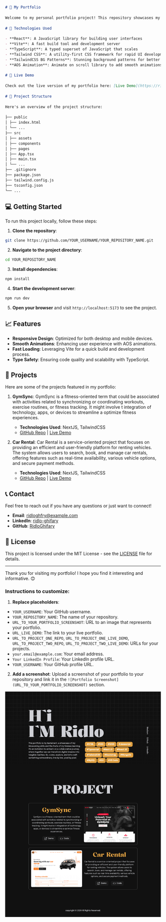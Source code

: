 ```markdown
# 🌟 My Portfolio

Welcome to my personal portfolio project! This repository showcases my projects, skills, and experiences. Built using modern technologies like React, Vite, Tailwind CSS, TypeScript, and AOS Animation, this portfolio is designed to be fast, responsive, and visually appealing.

# 🚀 Technologies Used

- **React**: A JavaScript library for building user interfaces
- **Vite**: A fast build tool and development server
- **TypeScript**: A typed superset of JavaScript that scales
- **Tailwind CSS**: A utility-first CSS framework for rapid UI development
- **TailwindCSS BG Patterns**: Stunning background patterns for better design
- **AOS Animation**: Animate on scroll library to add smooth animations

# 📸 Live Demo

Check out the live version of my portfolio here: [Live Demo](https://ridloghifary.github.io/ridlos-portofolio/)

# 📂 Project Structure

Here's an overview of the project structure:

├── public
│ ├── index.html
│ └── ...
├── src
│ ├── assets
│ ├── components
│ ├── pages
│ ├── App.tsx
│ ├── main.tsx
│ └── ...
├── .gitignore
├── package.json
├── tailwind.config.js
├── tsconfig.json
└── ...
```

## 💻 Getting Started

To run this project locally, follow these steps:

1. **Clone the repository**:

```sh
git clone https://github.com/YOUR_USERNAME/YOUR_REPOSITORY_NAME.git
```

2. **Navigate to the project directory**:

```sh
cd YOUR_REPOSITORY_NAME
```

3. **Install dependencies**:

```sh
npm install
```

4. **Start the development server**:

```sh
npm run dev
```

5. **Open your browser** and visit `http://localhost:5173` to see the project.

## 📈 Features

- **Responsive Design**: Optimized for both desktop and mobile devices.
- **Smooth Animations**: Enhancing user experience with AOS animations.
- **Fast Loading**: Leveraging Vite for a quick build and development process.
- **Type Safety**: Ensuring code quality and scalability with TypeScript.

## 🌟 Projects

Here are some of the projects featured in my portfolio:

1. **GymSync**: GymSync is a fitness-oriented term that could be associated with activities related to synchronizing or coordinating workouts, exercise routines, or fitness tracking. It might involve t integration of technology, apps, or devices to streamline a optimize fitness experiences.

   - **Technologies Used**: NextJS, TailwindCSS
   - [GitHub Repo](https://github.com/RidloGhifary/gymsync) | [Live Demo](https://gymsync.vercel.app/)

2. **Car Rental**: Car Rental is a service-oriented project that focuses on providing an efficient and user-friendly platform for renting vehicles. The system allows users to search, book, and manage car rentals, offering features such as real-time availability, various vehicle options, and secure payment methods.
   - **Technologies Used**: NextJS, TailwindCSS
   - [GitHub Repo](https://github.com/RidloGhifary/car-rental) | [Live Demo](https://car-rental-fawn-iota.vercel.app/)

## 📞 Contact

Feel free to reach out if you have any questions or just want to connect!

- **Email**: [ridloghfry@example.com](mailto:ridloghfry@example.com)
- **LinkedIn**: [ridlo-ghifary](https://www.linkedin.com/in/ridlo-ghifary/)
- **GitHub**: [RidloGhifary](https://github.com/RidloGhifary)

## 📄 License

This project is licensed under the MIT License - see the [LICENSE](LICENSE) file for details.

---

Thank you for visiting my portfolio! I hope you find it interesting and informative. 😊

### Instructions to customize:

1. **Replace placeholders**:

- `YOUR_USERNAME`: Your GitHub username.
- `YOUR_REPOSITORY_NAME`: The name of your repository.
- `URL_TO_YOUR_PORTFOLIO_SCREENSHOT`: URL to an image that represents your portfolio.
- `URL_LIVE_DEMO`: The link to your live portfolio.
- `URL_TO_PROJECT_ONE_REPO`, `URL_TO_PROJECT_ONE_LIVE_DEMO`, `URL_TO_PROJECT_TWO_REPO`, `URL_TO_PROJECT_TWO_LIVE_DEMO`: URLs for your projects.
- `your.email@example.com`: Your email address.
- `Your LinkedIn Profile`: Your LinkedIn profile URL.
- `YOUR_USERNAME`: Your GitHub profile URL.

2. **Add a screenshot**: Upload a screenshot of your portfolio to your repository and link it in the `![Portfolio Screenshot](URL_TO_YOUR_PORTFOLIO_SCREENSHOT)` section.

<div align="center">
   <img src="/public/project-preview.png" alt="Project-Preview"/>
</div>

